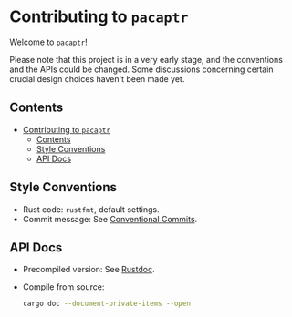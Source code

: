 # Contributing to `pacaptr`

Welcome to `pacaptr`!

Please note that this project is in a very early stage, and the conventions and the APIs could be changed. Some discussions concerning certain crucial design choices haven't been made yet.

## Contents

- [Contributing to `pacaptr`](#contributing-to-pacaptr)
  - [Contents](#contents)
  - [Style Conventions](#style-conventions)
  - [API Docs](#api-docs)

## Style Conventions

- Rust code: `rustfmt`, default settings.
- Commit message: See [Conventional Commits](https://conventionalcommits.org).

## API Docs

- Precompiled version: See [Rustdoc](https://rami3l.github.io/pacaptr/pacaptr/).

- Compile from source:

  ```bash
  cargo doc --document-private-items --open
  ```
